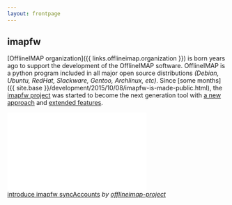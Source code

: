 ```yaml
---
layout: frontpage
---
```


## imapfw

[OfflineIMAP organization]({{ links.offlineimap.organization }}) is born years ago to support the development of the OfflineIMAP software. OfflineIMAP is a python program included in all major open source distributions *(Debian, Ubuntu, RedHat, Slackware, Gentoo, Archlinux, etc)*. Since [some months]({{ site.base }}/development/2015/10/08/imapfw-is-made-public.html), the [imapfw project](https://github.com/OfflineIMAP/imapfw) was started to become the next generation tool with [a new approach](http://www.offlineimap.org/development/2015/10/08/imapfw-is-made-public.html) and [extended features](https://gist.github.com/nicolas33/003f1b7184c7dfb26192).

<iframe frameborder="0" width="320" height="180" src="//www.dailymotion.com/embed/video/x3gpqqs" allowfullscreen></iframe><br /><a href="http://www.dailymotion.com/video/x3gpqqs_introduce-imapfw-syncaccounts_tech" target="_blank">introduce imapfw syncAccounts</a> <i>by <a href="http://www.dailymotion.com/offlineimap-project" target="_blank">offlineimap-project</a></i>
